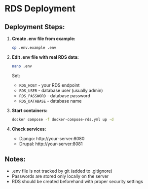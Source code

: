 # RDS Deployment

## Deployment Steps:

1. **Create .env file from example:**
   ```bash
   cp .env.example .env
   ```

2. **Edit .env file with real RDS data:**
   ```bash
   nano .env
   ```
   
   Set:
   - `RDS_HOST` - your RDS endpoint
   - `RDS_USER` - database user (usually admin)
   - `RDS_PASSWORD` - database password
   - `RDS_DATABASE` - database name

3. **Start containers:**
   ```bash
   docker compose -f docker-compose-rds.yml up -d
   ```

4. **Check services:**
   - Django: http://your-server:8080
   - Drupal: http://your-server:8081

## Notes:
- .env file is not tracked by git (added to .gitignore)
- Passwords are stored only locally on the server
- RDS should be created beforehand with proper security settings
